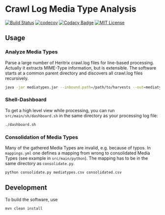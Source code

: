 # Crawl Log Media Type Analysis
[![Build Status](https://travis-ci.org/dbmdz/heritrix-harvest-analysis.svg?branch=master)](https://travis-ci.org/dbmdz/heritrix-harvest-analysis)
[![codecov](https://codecov.io/gh/dbmdz/heritrix-harvest-analysis/branch/master/graph/badge.svg)](https://codecov.io/gh/dbmdz/heritrix-harvest-analysis)
[![Codacy Badge](https://api.codacy.com/project/badge/Grade/8d047a8178404985a4099338840c2e53)](https://www.codacy.com/app/marcus_2/heritrix-mediatype-analysis?utm_source=github.com&amp;utm_medium=referral&amp;utm_content=dbmdz/heritrix-mediatype-analysis&amp;utm_campaign=Badge_Grade)
[![MIT License](https://img.shields.io/badge/license-MIT-blue.svg)](LICENSE.md)

## Usage

### Analyze Media Types

Parse a large number of Heritrix crawl.log files for line-based processing.
Actually it extracts MIME-Type information, but is extensible. The software
starts at a common parent directory and discovers all crawl.log files recursively.


```bash
java -jar mediatypes.jar --inbound.path=/path/to/harvests --out=mediatypes.csv
```

### Shell-Dashboard

To get a high level view while processing, you can run `src/main/sh/dashboard.sh` in the same directory as your processing log file:

```bash
./dashboard.sh
```

### Consolidation of Media Types

Many of the gathered Media Types are invalid, e.g. because of typos. In `mappings.yml` one defines a mapping from wrong to consolidated Media Types (see example in `src/main/python`). The mapping has to be in the same directory as `consolidate.py`.


```bash
python consolidate.py mediatypes.csv consolidated.csv
```

## Development

To build the software, use

```bash
mvn clean install
```
